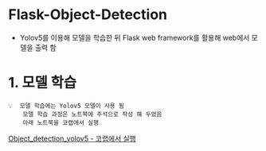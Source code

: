 # Flask-Object-Detection 
- Yolov5를 이용해 모델을 학습한 뒤 Flask web framework를 활용해 web에서 모델을 출력 함 

# 1. 모델 학습 
```
💡  모델 학습에는 Yolov5 모델이 사용 됨
    모델 학습 과정은 노트북에 주석으로 작성 해 두었음 
    아래 노트북을 코랩에서 실행 
```
[Object_detection_yolov5 - 코랩에서 실행](https://github.com/crimama/clf_obj/blob/main/2_object_detection/flask_object_detection/Object_detection_YOLOv5.ipynb)
